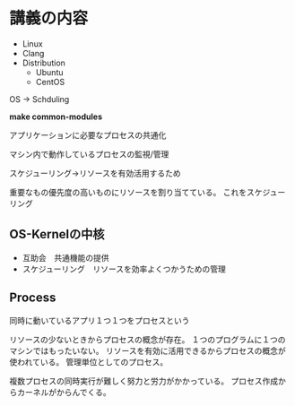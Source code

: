 # 講義の内容

- Linux
- Clang
- Distribution
  - Ubuntu
  - CentOS

OS -> Schduling

**make common-modules**

アプリケーションに必要なプロセスの共通化

マシン内で動作しているプロセスの監視/管理

スケジューリング→リソースを有効活用するため

重要なもの優先度の高いものにリソースを割り当てている。
これをスケジューリング

## OS-Kernelの中核

- 互助会　共通機能の提供
- スケジューリング　リソースを効率よくつかうための管理

## Process

同時に動いているアプリ１つ１つをプロセスという

リソースの少ないときからプロセスの概念が存在。
１つのプログラムに１つのマシンではもったいない。
リソースを有効に活用できるからプロセスの概念が使われている。
管理単位としてのプロセス。

複数プロセスの同時実行が難しく努力と労力がかかっている。
プロセス作成からカーネルがからんでくる。
